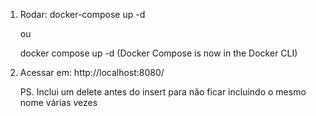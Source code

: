 1. Rodar: 
    docker-compose up -d
    
    ou
    
    docker compose up -d (Docker Compose is now in the Docker CLI)
2. Acessar em:
    http://localhost:8080/

    PS. Inclui um delete antes do insert para não ficar incluindo o mesmo nome várias vezes

   
